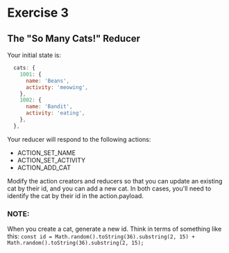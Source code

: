 # Exercise 3

## The "So Many Cats!" Reducer

Your initial state is:

```js
  cats: {
    1001: {
      name: 'Beans',
      activity: 'meowing',
    },
    1002: {
      name: 'Bandit',
      activity: 'eating',
    },
  },
```

Your reducer will respond to the following actions:

* ACTION_SET_NAME
* ACTION_SET_ACTIVITY
* ACTION_ADD_CAT

Modify the action creators and reducers so that you can update an existing cat by their id, and you can add a new cat. In both cases, you'll need to identify the cat by their id in the action.payload.

### NOTE:

When you create a cat, generate a new id. Think in terms of something like this: 
`const id = Math.random().toString(36).substring(2, 15) + Math.random().toString(36).substring(2, 15);`